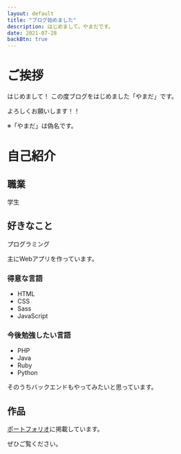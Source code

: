 ```yaml
---
layout: default
title: "ブログ始めました"
description: はじめまして。やまだです。
date: 2021-07-28
backBtn: true
---
```


# ご挨拶
はじめまして！
この度ブログをはじめました「やまだ」です。

よろしくお願いします！！

※「やまだ」は偽名です。

# 自己紹介
## 職業
学生
## 好きなこと
プログラミング

主にWebアプリを作っています。
### 得意な言語
- HTML
- CSS
- Sass
- JavaScript


### 今後勉強したい言語
- PHP
- Java
- Ruby
- Python

そのうちバックエンドもやってみたいと思っています。

## 作品
[ポートフォリオ](https://r-40021.github.io/)に掲載しています。

ぜひご覧ください。
